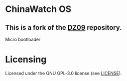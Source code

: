 # ChinaWatch OS
## This is a fork of the [DZ09](https://github.com/MediatekInfo/DZ09) repository.

Micro bootloader
# Licensing
Licensed under the GNU GPL-3.0 license (see [LICENSE](LICENSE)).
